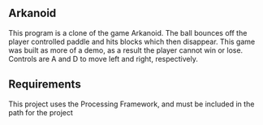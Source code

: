 ## Arkanoid

This program is a clone of the game Arkanoid. The ball bounces off the player controlled paddle
                        and hits blocks which then disappear. This game was built as more of a demo, as a result the player cannot
                        win or lose. Controls are A and D to move left and right, respectively.


## Requirements

This project uses the Processing Framework, and must be included in the path for the project